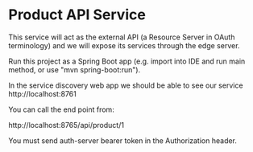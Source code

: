 # Product API Service

This service will act as the external API (a Resource Server in OAuth 
terminology) and we will expose its services through the edge server.

Run this project as a Spring Boot app (e.g. import into IDE and run
main method, or use "mvn spring-boot:run").

In the service discovery web app we should be able to see our service
http://localhost:8761

You can call the end point from:

http://localhost:8765/api/product/1

You must send auth-server bearer token in the Authorization header. 
